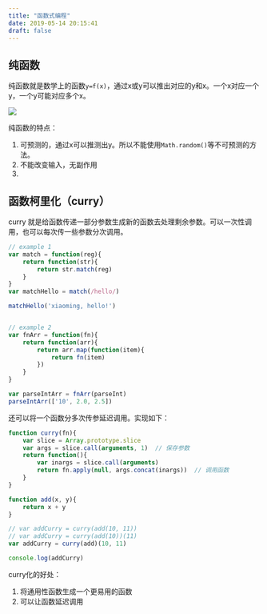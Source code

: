 ```yaml
---
title: "函数式编程"
date: 2019-05-14 20:15:41
draft: false
---
```


## 纯函数

纯函数就是数学上的函数`y=f(x)`，通过x或y可以推出对应的y和x。一个x对应一个y，一个y可能对应多个x。

![](./imgs/fn_graph.png)

纯函数的特点：
1. 可预测的，通过x可以推测出y。所以不能使用`Math.random()`等不可预测的方法。
2. 不能改变输入，无副作用
3.

## 函数柯里化（curry）

curry 就是给函数传递一部分参数生成新的函数去处理剩余参数。可以一次性调用，也可以每次传一些参数分次调用。

```javascript
// example 1
var match = function(reg){
    return function(str){
        return str.match(reg)
    }
}
var matchHello = match(/hello/)

matchHello('xiaoming, hello!')


// example 2
var fnArr = function(fn){
    return function(arr){
        return arr.map(function(item){
            return fn(item)
        })
    }
}

var parseIntArr = fnArr(parseInt)
parseIntArr(['10', 2.0, 2.5])
```

还可以将一个函数分多次传参延迟调用。实现如下：

```javascript
function curry(fn){
    var slice = Array.prototype.slice
    var args = slice.call(arguments, 1)  // 保存参数
    return function(){
        var inargs = slice.call(arguments)
        return fn.apply(null, args.concat(inargs))  // 调用函数
    }
}

function add(x, y){
    return x + y
}

// var addCurry = curry(add(10, 11))
// var addCurry = curry(add(10))(11)
var addCurry = curry(add)(10, 11)

console.log(addCurry)
```

curry化的好处：
1. 将通用性函数生成一个更易用的函数
2. 可以让函数延迟调用

